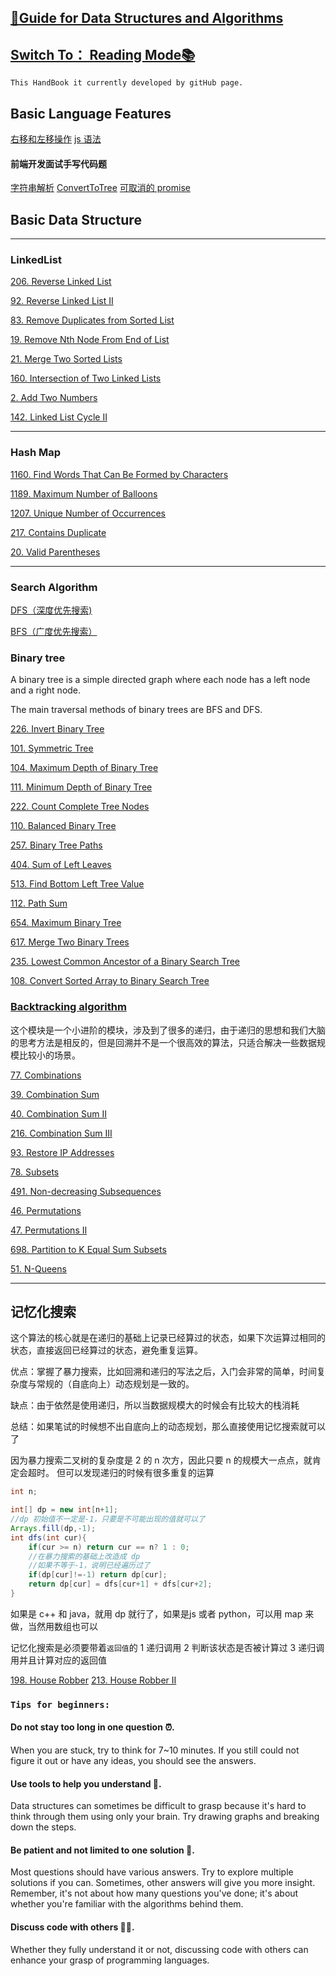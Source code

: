 ## [👋Guide for Data Structures and Algorithms](https://carolzhangzz.github.io/DataStructure_Algorithm_HandBook_PreForLeetCode/)
 
 ## [Switch To： Reading Mode📚](https://carolzhangzz.github.io/DataStructure_Algorithm_HandBook_PreForLeetCode/) 

`This HandBook it currently developed by gitHub page.`

## Basic Language Features

[右移和左移操作](./javaBasic.md)
[js 语法](./jsBasic.md)

#### 前端开发面试手写代码题
[字符串解析](./前端面试题汇总/解析字符串.md)
[ConvertToTree](./前端面试题汇总/convertToTree.md)
[可取消的 promise](//前端面试题汇总/cancelPromise.md)


## Basic Data Structure

---
### LinkedList


[206. Reverse Linked List](./Linkedlist/206.md)

[92. Reverse Linked List II](./Linkedlist/92.md)

[83. Remove Duplicates from Sorted List](./Linkedlist/83.md)

[19. Remove Nth Node From End of List](./Linkedlist/19.md)

[21. Merge Two Sorted Lists](./Linkedlist/21.md)

[160. Intersection of Two Linked Lists](./Linkedlist/160.md)

[2. Add Two Numbers](./Linkedlist/2.md)

[142. Linked List Cycle II](./Linkedlist/142.md)

---
### Hash Map

[1160. Find Words That Can Be Formed by Characters](./HashTable/1160.md)

[1189. Maximum Number of Balloons](./HashTable/1189.md)

[1207. Unique Number of Occurrences](./HashTable/1207.md)

[217. Contains Duplicate](./HashTable/217.md)

[20. Valid Parentheses](./HashTable/20.md)

---

### Search Algorithm

[DFS（深度优先搜索)](./SearchAlgorithm/DFS.md)

[BFS（广度优先搜索）](./SearchAlgorithm/BFS.md)

### Binary tree

A binary tree is a simple directed graph where each node has a left node and a right node.

The main traversal methods of binary trees are BFS and DFS.

[226. Invert Binary Tree](./BinaryTree/226.md)

[101. Symmetric Tree](./BinaryTree/101.md)

[104. Maximum Depth of Binary Tree](./BinaryTree/104.md)

[111. Minimum Depth of Binary Tree](./BinaryTree/111.md)

[222. Count Complete Tree Nodes](/BinaryTree/222.md)

[110. Balanced Binary Tree](/BinaryTree/110.md)

[257. Binary Tree Paths](./BinaryTree/275.md)

[404. Sum of Left Leaves](./BinaryTree/404.md)
 
[513. Find Bottom Left Tree Value](./BinaryTree/513.md)

[112. Path Sum](./BinaryTree/112.md) 

[654. Maximum Binary Tree](./BinaryTree/654.md)


[617. Merge Two Binary Trees](./BinaryTree/617.md)

[235. Lowest Common Ancestor of a Binary Search Tree](./BinaryTree/235.md)

[108. Convert Sorted Array to Binary Search Tree](./BinaryTree/108.md)


### [Backtracking algorithm](./Backtracking/backtracking.md)

这个模块是一个小进阶的模块，涉及到了很多的递归，由于递归的思想和我们大脑的思考方法是相反的，但是回溯并不是一个很高效的算法，只适合解决一些数据规模比较小的场景。

[77. Combinations](./Backtracking/77.md)

[39. Combination Sum](./Backtracking/39.md)

[40. Combination Sum II](./Backtracking/40.md)

[216. Combination Sum III](./Backtracking/216.md)

[93. Restore IP Addresses](./Backtracking/93.md) 

[78. Subsets](./Backtracking/78.md)
 
[491. Non-decreasing Subsequences](./Backtracking/491.md)
 
[46. Permutations](./Backtracking/46.md) 

[47. Permutations II](./Backtracking/47.md)

[698. Partition to K Equal Sum Subsets](./Backtracking/698.md)

[51. N-Queens](/Backtracking/51.md)

---

## 记忆化搜索

这个算法的核心就是在递归的基础上记录已经算过的状态，如果下次运算过相同的状态，直接返回已经算过的状态，避免重复运算。

优点：掌握了暴力搜索，比如回溯和递归的写法之后，入门会非常的简单，时间复杂度与常规的（自底向上）动态规划是一致的。

缺点：由于依然是使用递归，所以当数据规模大的时候会有比较大的栈消耗

总结：如果笔试的时候想不出自底向上的动态规划，那么直接使用记忆搜索就可以了

因为暴力搜索二叉树的复杂度是 2 的 n 次方，因此只要 n 的规模大一点点，就肯定会超时。
但可以发现递归的时候有很多重复的运算

```java
int n;

int[] dp = new int[n+1];
//dp 初始值不一定是-1，只要是不可能出现的值就可以了
Arrays.fill(dp,-1);
int dfs(int cur){
    if(cur >= n) return cur == n? 1 : 0;
    //在暴力搜索的基础上改造成 dp 
    //如果不等于-1，说明已经遍历过了 
    if(dp[cur]!=-1) return dp[cur];
    return dp[cur] = dfs[cur+1] + dfs[cur+2];
}
```
如果是 c++ 和 java，就用 dp 就行了，如果是js 或者 python，可以用 map 来做，当然用数组也可以

记忆化搜索是必须要带着``返回值``的
1 递归调用
2 判断该状态是否被计算过
3 递归调用并且计算对应的返回值

[198. House Robber](./记忆化搜索/198.md)
[213. House Robber II](./记忆化搜索/213.md)










 



 




### `Tips for beginners:`



#### Do not stay too long in one question ⏰. 

When you are stuck, try to think for 7~10 minutes. If you still could not figure it out or have any ideas, you should see the answers.

#### Use tools to help you understand 📱. 

Data structures can sometimes be difficult to grasp because it's hard to think through them using only your brain. Try drawing graphs and breaking down the steps.

#### Be patient and not limited to one solution 🤔. 

Most questions should have various answers. Try to explore multiple solutions if you can. Sometimes, other answers will give you more insight. Remember, it's not about how many questions you've done; it's about whether you're familiar with the algorithms behind them.

#### Discuss code with others 👭👬. 

Whether they fully understand it or not, discussing code with others can enhance your grasp of programming languages.
